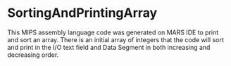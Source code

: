 # SortingAndPrintingArray
This MIPS assembly language code was generated on MARS IDE to print and sort an array. 
There is an initial array of integers that the code will sort and print in the I/O text field and Data Segment in both increasing and decreasing order. 
